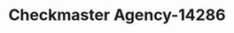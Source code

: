 ---
f_zip-code: 92270
f_state-code: CA
title: Checkmaster Agency-14286
f_phone: 760-328-8835
f_city-only: Rancho Mirage
f_address: Po Box 1574 Rancho Mirage
f_location-unique-id: '14286'
slug: checkmaster-agency-14286
updated-on: '2024-05-30T13:46:58.046Z'
created-on: '2024-05-30T13:36:59.803Z'
published-on: '2024-05-30T13:54:32.469Z'
f_city-state: cms/city/rancho-mirage-ca.md
f_company: cms/company/checkmaster-agency.md
f_state: cms/state/california.md
layout: '[payday-loan].html'
tags: payday-loan
---